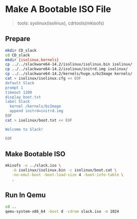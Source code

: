 # Make A Bootable ISO File

> tools: syslinux(isolinux), cdrtools(mkisofs)

## Prepare
```bash
mkdir CD_slack
cd CD_slack
mkdir {isolinux,kernels}
cp ../../slackware64-14.2/isolinux/isolinux.bin isolinux/
cp ../../slackware64-14.2/isolinux/initrd.img isolinux/
cp ../../slackware64-14.2/kernels/huge.s/bzImage kernels/
cat > isolinux/isolinux.cfg << EOF
default Slack
prompt 1
timeout 1200
display boot.txt
label Slack
  kernel /kernels/bzImage
  append initrd=initrd.img
EOF
cat > isolinux/boot.txt << EOF

Welcome to Slack!

EOF
```

## Make Bootable ISO
```bash
mkisofs -o ../slack.iso \
   -b isolinux/isolinux.bin -c isolinux/boot.cat \
   -no-emul-boot -boot-load-size 4 -boot-info-table \
   .
```

## Run In Qemu
```bash
cd ..
qemu-system-x86_64 -boot d -cdrom slack.iso -m 1024
```